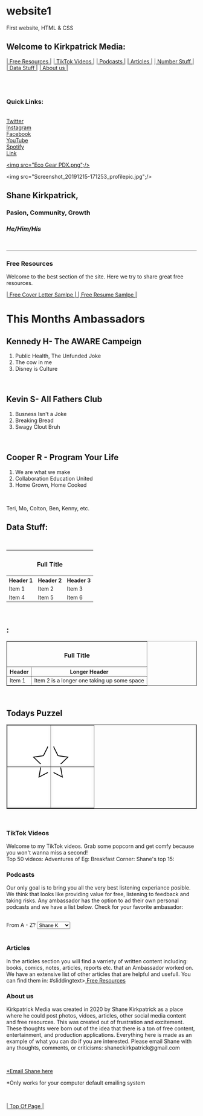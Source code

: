 # website1
First website, HTML &amp; CSS
<!doctype html>
<!-- Above is not a valid doctype -->

<html>
<head>
<style>
</style>

<link rel="stylesheet" type="text/css" href="myBaseStyleSheet.css" />

<title id="second"> Kirkpatrick Media </title>
<h2> <a name="Top Of Page"> Welcome to Kirkpatrick Media:</a></h2>


<!-- Sliding side menu -->

<p #sliddingtext><a href="#Free Resources">| Free Resources |</a>
<a href="#TikTok Videos">| TikTok Videos |</a> 
<a href="#Podcasts">| Podcasts |</a> 
<a href="#Articles">| Articles |</a> 
<a href="#Number Stuff">| Number Stuff |</a> 
<a href="#Data Stuff">| Data Stuff |</a> 
<a href="#About us">| About us |</a> 
</p><br />

</head>

<body> <br />
<h3>Quick Links: </h3><br />
<!-- making an atribute link, with Tool Tip -->
<a href="https://www.twiter.com/ShaneKirkpatrick19?s=03" title="Twitter">Twitter</a> <br />
  <a href="https://www.instagram.com/shaneckirkpatrick" title="Instagram">Instagram</a> <br />
  <a href="https://www.facebook.com/shane.kirk.142" title="Facebook">Facebook</a> <br />
  <a href="https://www.youtube.com/channel/UCPzh9wYRqd86EID5KFTnScw?view_as=subscriber" title="YouTube">YouTube</a> <br />
  <a href="https://open.spotify.com/user/shane.kirkpatrick.kirkpatrick?si=AnnNvqHLSe6r-yXJm6oWHA" title="Spotify">Spotify</a> <br />
  <a href="https://www.google.com" title="Tool Tip">Link</a> <br />


<!-- Slidding logo -->
<a href="https://google.com"> <img src="Eco Gear PDX.png";/> </a> <br />

<!-- Profile Picture -->
<a> <img src="Screenshot_20191215-171253_profilepic.jpg";/> </a> <br />
<h2> Shane Kirkpatrick, </h2>
<strong><h3> Pasion, Community, Growth </h3></strong>
<em><h3> He/Him/His </h3></em> <br />
<hr />

<!-- Select catagories to refine results or KWS search -->
<h3> <a name="Free Resources">Free Resources</a> </h3>
<p> Welcome to the best section of the site. Here we try to share great free resources.  <br />

<a href="Free Cover Letter.pdf">| Free Cover Letter Samlpe | </a>
<a href="Free Resume.pdf">| Free Resume Samlpe | </a>


<h1> <a name="Cool List"></a> This Months Ambassadors </h1> 
<h2> Kennedy H- The AWARE Campeign</h2>
<ol>
<li>Public Health, The Unfunded Joke</li>
<li>The cow in me</li>
<li>Disney is Culture</li>
</ol> <br />

<h2> Kevin S- All Fathers Club</h2>
<ol>
<li>Busness Isn't a Joke</li>
<li>Breaking Bread</li>
<li>Swagy Clout Bruh</li>
</ol> <br />

<h2> Cooper R - Program Your Life</h2>
<ol>
<li>We are what we make</li>
<li>Collaboration Education United</li>
<li>Home Grown, Home Cooked</li>
</ol> <br />

<p>Teri, Mo, Colton, Ben, Kenny, etc.
	
<h2> <a name="Data Stuff"></a> Data Stuff: </h2> <br />

<!-- width="% of page or number of pixels"-->
<!-- cellspacing="space between cells" cellpadding="Spacing inside cells around cell content"-->
<table>
	<tr>	<th colspan="100%"><h3> Full Title</h3></th>	</tr>
	<tr>	<th> Header 1</th><th> Header 2</th><th> Header 3</th>	</tr>
	<tr>	<td> Item 1</td><td> Item 2</td><td> Item 3</td>	</tr>
	<tr> 	<td> Item 4</td><td> Item 5</td><td> Item 6</td>	</tr>
</table><br />

<h2>: </h2>
<table border="1">
	<tr>	<th colspan="3"><h3> Full Title</h3>	</th>
	<tr>	<th> Header</th><th> Longer Header</th>	</tr> 
	<tr>	<td > Item 1</td><td> Item 2 is a longer one taking up some space</td>	</tr>
</table><br />

<h2>Todays Puzzel</h2>
<!-- turn into a puzzel/ tik tac toe game-->
<table border="2" width="50%" cellspacing="10">
	<tr> 
		<td> <a href="https://canva.com"><img src="3.png"/> </a> </td>
		<td> <a href="https://canva.com"><img src="4.png"/> </a> </td>
	</tr>
	<tr> 		
		<td> <a href="https://canva.com"><img src="2.png"/> </a> </td>
		<td> <a href="https://canva.com"><img src="1.png"/> </a> </td>
	</tr>
</table> <br />


<h3> <a name="TikTok Videos"></a> TikTok Videos </h3>
<p> Welcome to my TikTok videos. Grab some popcorn and get comfy because you won't wanna miss a second! <br />
  Top 50 videos:   Adventures of Eg:       Breakfast Corner:       Shane's top 15: <br />

<h3><a name="Podcasts"></a> Podcasts</h3>
<p> Our only goal is to bring you all the very best listening experiance posible. We think that looks like providing value for free, listening to feedback and taking risks. Any ambassador has the option to ad their own personal podcasts and we have a list below. Check for your favorite ambasador:</p><br />

<!-- ad links and a search feature -->
<!-- should be a list! -->
<form>
From A - Z?
	<select name="Ambassador Podcast's"> 
		<option value="Shane K"> Shane K</option>
		<option value="Cooper R"> Cooper R</option>
		<option value="Ben R"> Ben R</option>
		<option value="Kennedy H"> Kennedy H</option>
		<option value="Kevin S"> Kevin S</option>
	</select>

</form>
<br />

<!-- make sure thelink works-->
<h3> <a name="Articles"></a> Articles </h3>
<p> In the articles section you will find a varriety of written content including: books, comics, notes, articles, reports etc. that an Ambassador worked on. We have an extensive list of other articles that are helpful and usefull. You can find them in: #sliddingtext><a href="#Free Resources"> Free Resources</a></p>

<h3><a name="About us"></a> About us </h3>
<p> Kirkpatrick Media was created in 2020 by Shane Kirkpatrick as a place where he could post photos, vidoes, articles, other social media content and free resources. This was created out of frustration and excitement. These thoughts were born out of the idea that there is a ton of free content, entertainment, and production applications. Everything here is made as an example of what you can do if you are interested. Please email Shane with any thoughts, comments, or criticisms: shaneckirkpatrick@gmail.com</p> <br />

<!-- This needs to be improved-->
<a href="mailto:shaneckirkpatrick@gmail.com"> *Email Shane here </a>
<p> *Only works for your computer default emailing system</p> <br />

<a href="#Top Of Page">| Top Of Page |</a>
</body>

</html>




